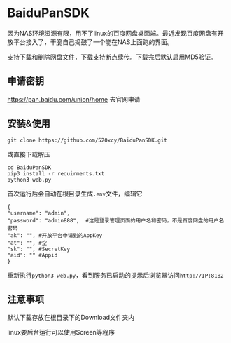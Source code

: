 # BaiduPanSDK
因为NAS环境资源有限，用不了linux的百度网盘桌面端。最近发现百度网盘有开放平台接入了，干脆自己捣鼓了一个能在NAS上面跑的界面。

支持下载和删除网盘文件，下载支持断点续传。下载完后默认启用MD5验证。

## 申请密钥
https://pan.baidu.com/union/home
去官网申请

## 安装&使用
```
git clone https://github.com/520xcy/BaiduPanSDK.git
```
或直接下载解压
```
cd BaiduPanSDK
pip3 install -r requirments.txt
python3 web.py
```
首次运行后会自动在根目录生成```.env```文件，编辑它
```
{
"username": "admin", 
"password": "admin888",  #这是登录管理页面的用户名和密码，不是百度网盘的用户名密码
"ak": "", #开放平台申请到的AppKey
"at": "", #空
"sk": "", #SecretKey
"aid": "" #Appid
}
```
重新执行```python3 web.py```，看到服务已启动的提示后浏览器访问```http://IP:8182```

## 注意事项
默认下载存放在根目录下的Download文件夹内

linux要后台运行可以使用Screen等程序

